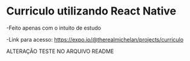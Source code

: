 # Curriculo utilizando React Native

-Feito apenas com o intuito de estudo

-Link para acesso: https://expo.io/@therealmichelan/projects/curriculo

ALTERAÇÃO TESTE NO ARQUIVO README